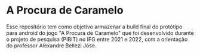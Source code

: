 # A Procura de Caramelo

Esse repositório tem como objetivo armazenar a build final do protótipo para android do jogo "A Procura de Caramelo" que foi desenvolvido durante o projeto de pesquisa (PIBIT) no IFG entre 2021 e 2022, com a orientação do professor Alexandre Bellezi Jóse.
